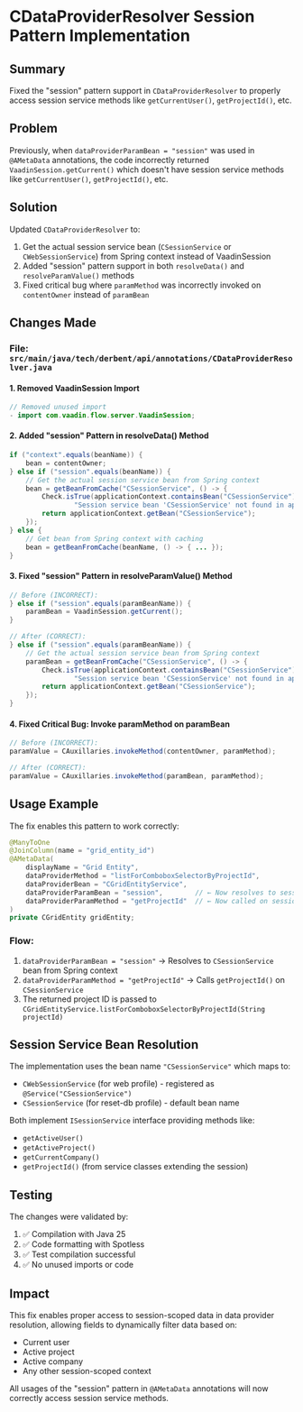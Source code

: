 # CDataProviderResolver Session Pattern Implementation

## Summary
Fixed the "session" pattern support in `CDataProviderResolver` to properly access session service methods like `getCurrentUser()`, `getProjectId()`, etc.

## Problem
Previously, when `dataProviderParamBean = "session"` was used in `@AMetaData` annotations, the code incorrectly returned `VaadinSession.getCurrent()` which doesn't have session service methods like `getCurrentUser()`, `getProjectId()`, etc.

## Solution
Updated `CDataProviderResolver` to:
1. Get the actual session service bean (`CSessionService` or `CWebSessionService`) from Spring context instead of VaadinSession
2. Added "session" pattern support in both `resolveData()` and `resolveParamValue()` methods
3. Fixed critical bug where `paramMethod` was incorrectly invoked on `contentOwner` instead of `paramBean`

## Changes Made

### File: `src/main/java/tech/derbent/api/annotations/CDataProviderResolver.java`

#### 1. Removed VaadinSession Import
```java
// Removed unused import
- import com.vaadin.flow.server.VaadinSession;
```

#### 2. Added "session" Pattern in resolveData() Method
```java
if ("context".equals(beanName)) {
    bean = contentOwner;
} else if ("session".equals(beanName)) {
    // Get the actual session service bean from Spring context
    bean = getBeanFromCache("CSessionService", () -> {
        Check.isTrue(applicationContext.containsBean("CSessionService"),
                "Session service bean 'CSessionService' not found in application context of beans:" + getAvailableServiceBeans());
        return applicationContext.getBean("CSessionService");
    });
} else {
    // Get bean from Spring context with caching
    bean = getBeanFromCache(beanName, () -> { ... });
}
```

#### 3. Fixed "session" Pattern in resolveParamValue() Method
```java
// Before (INCORRECT):
} else if ("session".equals(paramBeanName)) {
    paramBean = VaadinSession.getCurrent();
}

// After (CORRECT):
} else if ("session".equals(paramBeanName)) {
    // Get the actual session service bean from Spring context
    paramBean = getBeanFromCache("CSessionService", () -> {
        Check.isTrue(applicationContext.containsBean("CSessionService"),
                "Session service bean 'CSessionService' not found in application context of beans:" + getAvailableServiceBeans());
        return applicationContext.getBean("CSessionService");
    });
}
```

#### 4. Fixed Critical Bug: Invoke paramMethod on paramBean
```java
// Before (INCORRECT):
paramValue = CAuxillaries.invokeMethod(contentOwner, paramMethod);

// After (CORRECT):
paramValue = CAuxillaries.invokeMethod(paramBean, paramMethod);
```

## Usage Example

The fix enables this pattern to work correctly:

```java
@ManyToOne
@JoinColumn(name = "grid_entity_id")
@AMetaData(
    displayName = "Grid Entity",
    dataProviderMethod = "listForComboboxSelectorByProjectId",
    dataProviderBean = "CGridEntityService",
    dataProviderParamBean = "session",        // ← Now resolves to session service bean
    dataProviderParamMethod = "getProjectId"  // ← Now called on session service bean
)
private CGridEntity gridEntity;
```

### Flow:
1. `dataProviderParamBean = "session"` → Resolves to `CSessionService` bean from Spring context
2. `dataProviderParamMethod = "getProjectId"` → Calls `getProjectId()` on `CSessionService`
3. The returned project ID is passed to `CGridEntityService.listForComboboxSelectorByProjectId(String projectId)`

## Session Service Bean Resolution

The implementation uses the bean name `"CSessionService"` which maps to:
- `CWebSessionService` (for web profile) - registered as `@Service("CSessionService")`
- `CSessionService` (for reset-db profile) - default bean name

Both implement `ISessionService` interface providing methods like:
- `getActiveUser()`
- `getActiveProject()`
- `getCurrentCompany()`
- `getProjectId()` (from service classes extending the session)

## Testing

The changes were validated by:
1. ✅ Compilation with Java 25
2. ✅ Code formatting with Spotless
3. ✅ Test compilation successful
4. ✅ No unused imports or code

## Impact

This fix enables proper access to session-scoped data in data provider resolution, allowing fields to dynamically filter data based on:
- Current user
- Active project
- Active company
- Any other session-scoped context

All usages of the "session" pattern in `@AMetaData` annotations will now correctly access session service methods.
